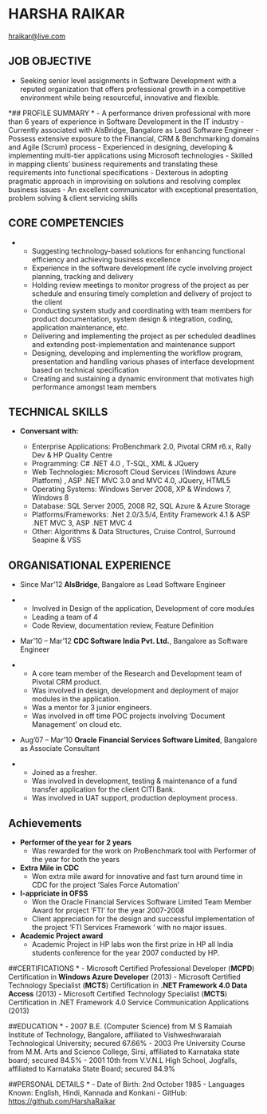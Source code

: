  HARSHA RAIKAR
===============

hraikar@live.com



## JOB OBJECTIVE

*   Seeking senior level assignments in Software Development with a reputed organization that offers professional 
growth in a competitive environment while being resourceful, innovative and flexible.


*## PROFILE SUMMARY
*
	-	A performance driven professional with more than 6 years of experience in Software Development in the IT industry
	-	Currently associated with AlsBridge, Bangalore as Lead Software Engineer
	-	Possess extensive exposure to the Financial, CRM & Benchmarking domains and Agile (Scrum) process
	-	Experienced in designing, developing & implementing multi-tier applications using Microsoft technologies
	-	Skilled in mapping clients’ business requirements and translating these requirements into functional specifications
	-	Dexterous in adopting pragmatic approach in improvising on solutions and resolving complex business issues
	-	An excellent communicator with exceptional presentation, problem solving & client servicing skills


## CORE COMPETENCIES 
*
	- 	Suggesting technology-based solutions for enhancing functional efficiency and achieving business excellence
	- 	Experience in the software development life cycle involving project planning, tracking and delivery
	- 	Holding review meetings to monitor progress of the project as per schedule and ensuring timely completion and delivery of project to the client
	- 	Conducting system study and coordinating with team members for product documentation, system design & integration, coding, application maintenance, etc.
	- 	Delivering and implementing the project as per scheduled deadlines and extending post-implementation and maintenance support
	- 	Designing, developing and implementing the workflow program, presentation and handling various phases of interface development based on technical specification
	- 	Creating and sustaining a dynamic environment that motivates high performance amongst team members

## TECHNICAL SKILLS

*	**Conversant with:**
	
	-	Enterprise Applications:	ProBenchmark 2.0, Pivotal CRM r6.x, Rally Dev & HP Quality Centre
	-	Programming:		        C# .NET 4.0 , T-SQL, XML & JQuery
	-	Web Technologies:		    Microsoft Cloud Services (Windows Azure Platform) , ASP .NET MVC 3.0 and MVC 4.0, JQuery, HTML5
	-	Operating Systems:		    Windows Server 2008, XP & Windows 7, Windows 8
	-	Database:			        SQL Server 2005, 2008 R2, SQL Azure & Azure Storage
	-	Platforms/Frameworks:	    .Net 2.0/3.5/4, Entity Framework 4.1 & ASP .NET MVC 3, ASP .NET MVC 4
	-	Other:			            Algorithms & Data Structures, Cruise Control, Surround Seapine & VSS

## ORGANISATIONAL EXPERIENCE


* Since Mar’12		**AlsBridge**, Bangalore as Lead Software Engineer
* 
	 - 	Involved in Design of the application, Development of core modules
	 - 	Leading a team of 4
	 - 	Code Review, documentation review, Feature Definition
 
 
* Mar’10 – Mar’12	**CDC Software India Pvt. Ltd.**, Bangalore as Software Engineer
*
	 - 	A core team member of the Research and Development team of Pivotal CRM product.
	 - 	Was involved in design, development and deployment of major modules in the application. 
	 - 	Was a mentor for 3 junior engineers. 
	 - 	Was involved in off time POC projects involving ‘Document Management’ on cloud etc.


* Aug’07 – Mar’10	**Oracle Financial Services Software Limited**, Bangalore as Associate Consultant
*
	 - 	Joined as a fresher. 
	 - 	Was involved in development, testing & maintenance of a fund transfer application for the client CITI Bank. 
	 - 	Was involved in UAT support, production deployment process.

## Achievements 

* **Performer of the year for 2 years**
	- Was rewarded for the work on ProBenchmark tool with Performer of the year for both the years 
* **Extra Mile in CDC**
	- Won extra mile award for innovative and fast turn around time in CDC for the project ’Sales Force Automation’
* **I-appriciate in OFSS**
	- Won the Oracle Financial Services Software Limited Team Member Award for project ‘FTI’ for the year 2007-2008
	- Client appreciation for the design and successful implementation of the project ‘FTI Services Framework ‘ with no major issues.
* **Academic Project award**
	- Academic Project in HP labs won the first prize in HP all India students conference for the year 2007 conducted by HP.
    
	  
##CERTIFICATIONS
*
	- Microsoft Certified Professional Developer (**MCPD**) Certification in **Windows Azure Developer** (2013)
	- Microsoft Certified Technology Specialist (**MCTS**) Certification in **.NET Framework 4.0 Data Access** (2013)
	- Microsoft Certified Technology Specialist (**MCTS**) Certification in .NET Framework 4.0 Service Communication Applications (2013)

##EDUCATION
*
	- 2007	B.E. (Computer Science) from M S Ramaiah Institute of Technology, Bangalore, affiliated to Vishweshwaraiah 		Technological University; secured 67.66%
	- 2003	Pre University Course from M.M. Arts and Science College, Sirsi, affiliated to Karnataka state board; secured 84.5%
	- 2001	10th from V.V.N.L High School, Jogfalls, affiliated to Karnataka State Board; secured 84.9%

##PERSONAL DETAILS 
*
	- Date of Birth:			2nd October 1985
	- Languages Known:		    English, Hindi, Kannada and Konkani
	- GitHub:					https://github.com/HarshaRaikar

